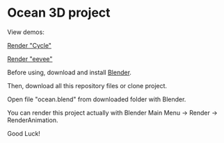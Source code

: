 # Ocean 3D project

View demos:

[Render "Cycle"](https://youtu.be/PVU8bAgmvBo)

[Render "eevee"](https://youtu.be/uVnzRCFtgSE)


Before using, download and install [Blender](https://www.blender.org/). 

Then, download all this repository files or clone project.

Open file "ocean.blend" from downloaded folder with Blender.

You can render this project actually with Blender Main Menu -> Render -> RenderAnimation.

Good Luck!
